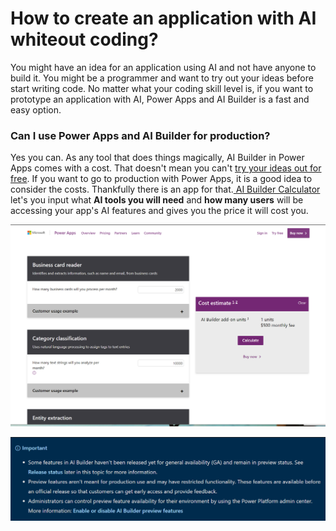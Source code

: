 # How to create an application with AI whiteout coding?

You might have an idea for an application using AI and not have anyone to build it. You might be a programmer and want to try out your ideas before start writing code. No matter what your coding skill level is, if you want to prototype an application with AI, Power Apps and AI Builder is a fast and easy option. 

### Can I use Power Apps and AI Builder for production?

Yes you can. As any tool that does things magically, AI Builder in Power Apps comes with a cost. That doesn't mean you can't [try your ideas out for free](https://powerapps.microsoft.com/?WT.mc_id=aiml-8438-ayyonet). If you want to go to production with Power Apps, it is a good idea to consider the costs. Thankfully there is an app for that.[ AI Builder Calculator](https://powerapps.microsoft.com/ai-builder-calculator/?WT.mc_id=aiml-8438-ayyonet) let's you input what **AI tools you will need** and **how many users** will be accessing your app's AI features and gives you the price it will cost you. 

![](../.gitbook/assets/aibuildercalculate.png)

![AI Builder preview features notice](../.gitbook/assets/aibuilderpreview.png)


